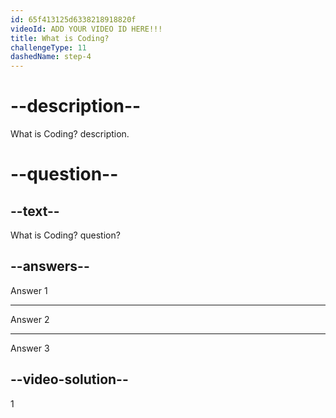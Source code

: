 ```yaml
---
id: 65f413125d6338218918820f
videoId: ADD YOUR VIDEO ID HERE!!!
title: What is Coding?
challengeType: 11
dashedName: step-4
---
```


# --description--

What is Coding? description.

# --question--

## --text--

What is Coding? question?

## --answers--

Answer 1

---

Answer 2

---

Answer 3

## --video-solution--

1
